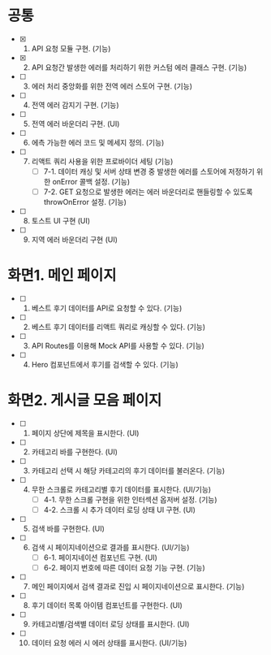 # 공통

- [x] 1. API 요청 모듈 구현. (기능)
- [x] 2. API 요청간 발생한 에러를 처리하기 위한 커스텀 에러 클래스 구현. (기능)
- [ ] 3. 에러 처리 중앙화를 위한 전역 에러 스토어 구현. (기능)
- [ ] 4. 전역 에러 감지기 구현. (기능)
- [ ] 5. 전역 에러 바운더리 구현. (UI)
- [ ] 6. 에측 가능한 에러 코드 및 메세지 정의. (기능)
- [ ] 7. 리액트 쿼리 사용을 위한 프로바이더 세팅 (기능)
     - [ ] 7-1. 데이터 캐싱 및 서버 상태 변경 중 발생한 에러를 스토어에 저정하기 위한 onError 콜백 설정. (기능)
     - [ ] 7-2. GET 요청으로 발생한 에러는 에러 바운더리로 핸들링할 수 있도록 throwOnError 설정. (기능)
- [ ] 8. 토스트 UI 구현 (UI)
- [ ] 9. 지역 에러 바운더리 구현 (UI)

# 화면1. 메인 페이지

- [ ] 1. 베스트 후기 데이터를 API로 요청할 수 있다. (기능)
- [ ] 2. 베스트 후기 데이터를 리액트 쿼리로 캐싱할 수 있다. (기능)
- [ ] 3. API Routes를 이용해 Mock API를 사용할 수 있다. (기능)
- [ ] 4. Hero 컴포넌트에서 후기를 검색할 수 있다. (기능)

# 화면2. 게시글 모음 페이지

- [ ] 1. 페이지 상단에 제목을 표시한다. (UI)
- [ ] 2. 카테고리 바를 구현한다. (UI)
- [ ] 3. 카테고리 선택 시 해당 카테고리의 후기 데이터를 불러온다. (기능)
- [ ] 4. 무한 스크롤로 카테고리별 후기 데이터를 표시한다. (UI/기능)
     - [ ] 4-1. 무한 스크롤 구현을 위한 인터섹션 옵저버 설정. (기능)
     - [ ] 4-2. 스크롤 시 추가 데이터 로딩 상태 UI 구현. (UI)
- [ ] 5. 검색 바를 구현한다. (UI)
- [ ] 6. 검색 시 페이지네이션으로 결과를 표시한다. (UI/기능)
     - [ ] 6-1. 페이지네이션 컴포넌트 구현. (UI)
     - [ ] 6-2. 페이지 번호에 따른 데이터 요청 기능 구현. (기능)
- [ ] 7. 메인 페이지에서 검색 결과로 진입 시 페이지네이션으로 표시한다. (기능)
- [ ] 8. 후기 데이터 목록 아이템 컴포넌트를 구현한다. (UI)
- [ ] 9. 카테고리별/검색별 데이터 로딩 상태를 표시한다. (UI)
- [ ] 10. 데이터 요청 에러 시 에러 상태를 표시한다. (UI/기능)
